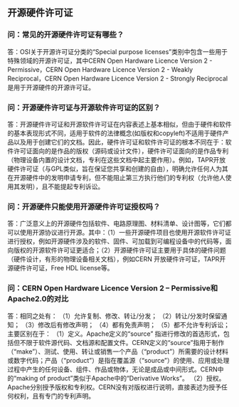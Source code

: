 ## 开源硬件许可证
### 问：常见的开源硬件许可证有哪些？
答：OSI关于开源许可证分类的“Special purpose licenses”类别中包含一些用于特殊领域的开源许可证，其中CERN Open Hardware Licence Version 2 - Permissive，CERN Open Hardware Licence Version 2 - Weakly Reciprocal，CERN Open Hardware Licence Version 2 - Strongly Reciprocal是用于开源硬件的开源许可证。
### 问：开源硬件许可证与开源软件许可证的区别？
答：开源硬件许可证和开源软件许可证在内容表述上基本相似，但由于硬件和软件的基本表现形式不同，适用于软件的法律概念(如版权和copyleft)不适用于硬件产品以及用于创建它们的文档。因此，硬件许可证和软件许可证的根本不同在于：软件许可证面向的是作品的版权（源码或设计文件），硬件许可证面向的是作品专利（物理设备内置的设计文档，专利在这些文档中起主要作用）。例如，TAPR开放硬件许可证（与GPL类似，旨在保证您共享和创建的自由），明确允许任何人为其在开源硬件中的发明申请专利，但不能阻止第三方执行他们的专利权（允许他人使用其发明），且不能提起专利诉讼。
### 问：开源硬件只能使用开源硬件许可证授权吗？
答：广泛意义上的开源硬件包括软件、电路原理图、材料清单、设计图等，它们都可以使用开源协议进行开源。其中：（1）一些开源硬件项目也使用开源软件许可证进行授权，例如开源硬件涉及的软件、固件、可加载到可编程设备中的代码等，面向版权的开源软件许可证更适合；（2）开源硬件许可证主要用于具体的硬件问题（硬件设计，有形的物理设备相关文档），例如CERN 开放硬件许可证，TAPR开源硬件许可证，Free HDL license等。
### 问：CERN Open Hardware Licence Version 2 – Permissive和Apache2.0的对比
答：相同之处有：
（1）允许复制、修改、转让/分发；
（2）转让/分发时保留通知；
（3）修改后有修改声明；
（4）都有免责声明；
（5）都不允许专利诉讼；
主要区别在于：
（1）定义。Apache定义的“source” 指进行修改的首选形式，包括但不限于软件源代码、文档源和配置文件。CERN定义的“source”指用于制作（“make”）、测试、使用、转让或销售一个产品（“product”）所需要的设计材料或数字代码；产品（“product”）是指在覆盖源（“source”）的使用、应用或处理过程中产生的任何设备、组件、作品或物体，无论是成品或中间形式。CERN中的“making of product”类似于Apache中的“Derivative Works”。
（2）授权。Apache分别授予版权和专利权。CERN没有对版权进行说明，直接表述为授予任何权利，且有专门的专利声明。

